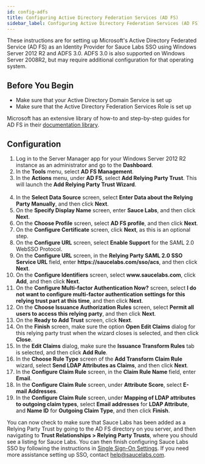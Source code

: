 ```yaml
---
id: config-adfs
title: Configuring Active Directory Federation Services (AD FS)
sidebar_label: Configuring Active Directory Federation Services (AD FS)
---
```


These instructions are for setting up Microsoft's Active Directory Federated Service (AD FS) as an Identity Provider for Sauce Labs SSO using Windows Server 2012 R2 and ADFS 3.0. ADFS 3.0 is also supported on Windows Server 2008R2, but may require additional configuration for that operating system.

## Before You Begin

- Make sure that your Active Directory Domain Service is set up
- Make sure that the Active Directory Federation Services Role is set up

Microsoft has an extensive library of how-to and step-by-step guides for AD FS in their [documentation library](https://docs.microsoft.com/en-us/windows-server/identity/active-directory-federation-services).

## Configuration

1. Log in to the Server Manager app for your Windows Server 2012 R2 instance as an administrator and go to the **Dashboard**.
2. In the **Tools** menu, select **AD FS Management**.
3. In the **Actions** menu, under **AD FS**, select **Add Relying Party Trust**.
   This will launch the **Add Relying Party Trust Wizard**.<br></br>
4. In the **Select Data Source** screen, select **Enter Data about the Relying Party Manually**, and then click **Next**.
5. On the **Specify Display Name** screen, enter **Sauce Labs**, and then click **Next**.
6. On the **Choose Profile** screen, select **AD FS profile**, and then click **Next**.
7. On the **Configure Certificate** screen, click **Next**, as this is an optional step.
8. On the **Configure URL** screen, select **Enable Support** for the SAML 2.0 WebSSO Protocol.
9. On the **Configure URL** screen, in the **Relying Party SAML 2.0 SSO Service URL** field, enter **https<span></span>://saucelabs<span></span>.com/sso/acs**, and then click **Next**.
10. On the **Configure Identifiers** screen, select **www.<span></span>saucelabs.com**, click **Add**, and then click **Next**.
11. On the **Configure Multi-factor Authentication Now?** screen, select **I do not want to configure multi-factor authentication settings for this relying trust part at this time**, and then click **Next**.
12. On the **Choose Issuance Authorization Rules** screen, select **Permit all users to access this relying party**, and then click **Next**.
13. On the **Ready to Add Trust** screen, click **Next**.
14. On the **Finish** screen, make sure the option **Open Edit Claims** dialog for this relying party trust when the wizard closes is selected, and then click **Close**.
15. In the **Edit Claims** dialog, make sure the **Issuance Transform Rules** tab is selected, and then click **Add Rule**.
16. In the **Choose Rule Type** screen of the **Add Transform Claim Rule** wizard, select **Send LDAP Attributes as Claims**, and then click **Next**.
17. In the **Configure Claim Rule** screen, in the **Claim Rule Name** field, enter **Email**.
18. In the **Configure Claim Rule** screen, under **Attribute Score**, select **E-mail Addresses**.
19. In the **Configure Claim Rule** screen, under **Mapping of LDAP attributes to outgoing claim types**, select **Email addresses** for **LDAP Attribute**, and **Name ID** for **Outgoing Claim Type**, and then click **Finish**.

You can now check to make sure that Sauce Labs has been added as a Relying Party Trust by going to the AD FS directory on you server, and then navigating to **Trust Relationships > Relying Party Trusts**, where you should see a listing for Sauce Labs. You can then finish configuring Sauce Labs SSO by following the instructions in [Single Sign-On Settings](/basics/acct-team-mgmt/org-settings). If you need more assistance setting up SSO, contact help@saucelabs.com.
